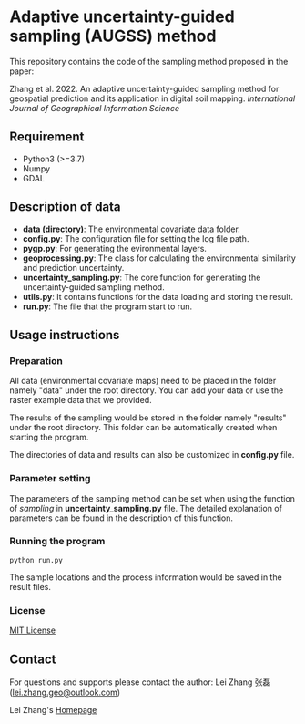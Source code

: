 # Adaptive uncertainty-guided sampling (AUGSS) method

This repository contains the code of the sampling method proposed in the paper:

Zhang et al. 2022. An adaptive uncertainty-guided sampling method for geospatial prediction and its application in digital soil mapping. *International Journal of Geographical Information Science*

## Requirement

- Python3 (>=3.7)
- Numpy
- GDAL

## Description of data

- **data (directory)**: The environmental covariate data folder.
- **config.py**: The configuration file for setting the log file path.
- **pygp.py**: For generating the evironmental layers.
- **geoprocessing.py**: The class for calculating the environmental similarity and prediction uncertainty.
- **uncertainty_sampling.py**: The core function for generating the uncertainty-guided sampling method.
- **utils.py**: It contains functions for the data loading and storing the result.
- **run.py**: The file that the program start to run.

## Usage instructions

### Preparation
All data (environmental covariate maps) need to be placed in the folder namely "data" under the root directory. You can add your data or use the raster example data that we provided.

The results of the sampling would be stored in the folder namely "results" under the root directory. This folder can be automatically created when starting the program.

The directories of data and results can also be customized in **config.py** file.

### Parameter setting
The parameters of the sampling method can be set when using the function of *sampling* in **uncertainty_sampling.py** file. The detailed explanation of parameters can be found in the description of this function.

### Running the program
```
python run.py
```
The sample locations and the process information would be saved in the result files.

### License

[MIT License](./LICENSE)

## Contact

For questions and supports please contact the author: Lei Zhang 张磊 (lei.zhang.geo@outlook.com)

Lei Zhang's [Homepage](https://leizhang-geo.github.io/)
